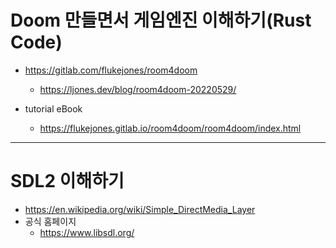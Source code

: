 # Doom 만들면서 게임엔진 이해하기(Rust Code)
- https://gitlab.com/flukejones/room4doom
  - https://ljones.dev/blog/room4doom-20220529/

- tutorial eBook
  - https://flukejones.gitlab.io/room4doom/room4doom/index.html

<hr>

# SDL2 이해하기
- https://en.wikipedia.org/wiki/Simple_DirectMedia_Layer
- 공식 홈페이지
  - https://www.libsdl.org/
